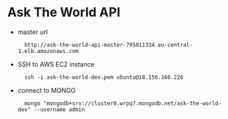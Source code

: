 # Ask The World API

- master url

        http://ask-the-world-api-master-795011334.eu-central-1.elb.amazonaws.com

- SSH to AWS EC2 instance

        ssh -i ask-the-world-dev.pem ubuntu@18.156.166.226

- connect to MONGO

        mongo "mongodb+srv://cluster0.wrpq7.mongodb.net/ask-the-world-dev" --username admin
